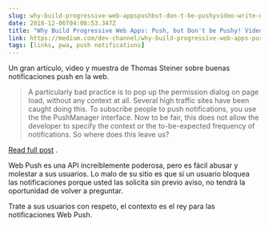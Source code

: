 ```yaml
---
slug: why-build-progressive-web-appspushbut-don-t-be-pushyvideo-write-up
date: 2018-12-06T04:08:53.347Z
title: "Why Build Progressive Web Apps: Push, but Don't be Pushy! Video Write-Up"
link: https://medium.com/dev-channel/why-build-progressive-web-apps-push-but-dont-be-pushy-video-write-up-aa78296886e
tags: [links, pwa, push notifications]
---
```

Un gran artículo, video y muestra de Thomas Steiner sobre buenas notificaciones push en la web.

> A particularly bad practice is to pop up the permission dialog on page load, without any context at all. Several high traffic sites have been caught doing this. To subscribe people to push notifications, you use the the PushManager interface. Now to be fair, this does not allow the developer to specify the context or the to-be-expected frequency of notifications. So where does this leave us?

[Read full post](https://medium.com/dev-channel/why-build-progressive-web-apps-push-but-dont-be-pushy-video-write-up-aa78296886e) .

Web Push es una API increíblemente poderosa, pero es fácil abusar y molestar a sus usuarios. Lo malo de su sitio es que si un usuario bloquea las notificaciones porque usted las solicita sin previo aviso, no tendrá la oportunidad de volver a preguntar.

Trate a sus usuarios con respeto, el contexto es el rey para las notificaciones Web Push.
